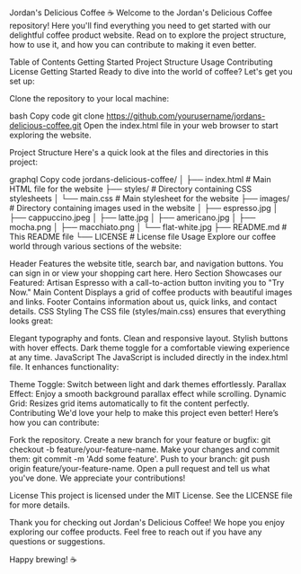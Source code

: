Jordan's Delicious Coffee ☕️
Welcome to the Jordan's Delicious Coffee repository! Here you'll find everything you need to get started with our delightful coffee product website. Read on to explore the project structure, how to use it, and how you can contribute to making it even better.

Table of Contents
Getting Started
Project Structure
Usage
Contributing
License
Getting Started
Ready to dive into the world of coffee? Let's get you set up:

Clone the repository to your local machine:

bash
Copy code
git clone https://github.com/yourusername/jordans-delicious-coffee.git
Open the index.html file in your web browser to start exploring the website.

Project Structure
Here's a quick look at the files and directories in this project:

graphql
Copy code
jordans-delicious-coffee/
│
├── index.html              # Main HTML file for the website
├── styles/                 # Directory containing CSS stylesheets
│   └── main.css            # Main stylesheet for the website
├── images/                 # Directory containing images used in the website
│   ├── espresso.jpg
│   ├── cappuccino.jpeg
│   ├── latte.jpg
│   ├── americano.jpg
│   ├── mocha.png
│   ├── macchiato.png
│   └── flat-white.jpg
├── README.md               # This README file
└── LICENSE                 # License file
Usage
Explore our coffee world through various sections of the website:

Header
Features the website title, search bar, and navigation buttons.
You can sign in or view your shopping cart here.
Hero Section
Showcases our Featured: Artisan Espresso with a call-to-action button inviting you to "Try Now."
Main Content
Displays a grid of coffee products with beautiful images and links.
Footer
Contains information about us, quick links, and contact details.
CSS Styling
The CSS file (styles/main.css) ensures that everything looks great:

Elegant typography and fonts.
Clean and responsive layout.
Stylish buttons with hover effects.
Dark theme toggle for a comfortable viewing experience at any time.
JavaScript
The JavaScript is included directly in the index.html file. It enhances functionality:

Theme Toggle: Switch between light and dark themes effortlessly.
Parallax Effect: Enjoy a smooth background parallax effect while scrolling.
Dynamic Grid: Resizes grid items automatically to fit the content perfectly.
Contributing
We'd love your help to make this project even better! Here’s how you can contribute:

Fork the repository.
Create a new branch for your feature or bugfix: git checkout -b feature/your-feature-name.
Make your changes and commit them: git commit -m 'Add some feature'.
Push to your branch: git push origin feature/your-feature-name.
Open a pull request and tell us what you've done.
We appreciate your contributions!

License
This project is licensed under the MIT License. See the LICENSE file for more details.

Thank you for checking out Jordan's Delicious Coffee! We hope you enjoy exploring our coffee products. Feel free to reach out if you have any questions or suggestions.

Happy brewing! ☕️
